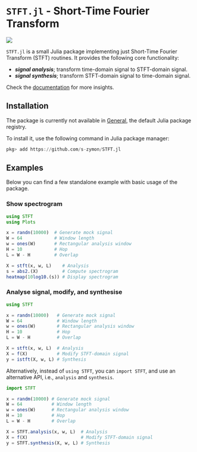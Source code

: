 # `STFT.jl` - Short-Time Fourier Transform


[![](https://img.shields.io/badge/docs-stable-blue.svg)](https://docs.zymon.org/STFT.jl/)

`STFT.jl` is a small Julia package implementing just Short-Time Fourier Transform (STFT) routines.
It provides the following core functionality:
- **_signal analysis_**; transform time-domain signal to STFT-domain signal.
- **_signal synthesis_**; transform STFT-domain signal to time-domain signal.

Check the [documentation](https://docs.zymon.org/STFT.jl/) for more insights.

## Installation

The package is currently not available in [General](https://github.com/JuliaRegistries/General), the default Julia package registry.

To install it, use the following command in Julia package manager:
```julia
pkg> add https://github.com/s-zymon/STFT.jl
```

## Examples

Below you can find a few standalone example with basic usage of the package.

### Show spectrogram

```julia
using STFT
using Plots

x = randn(10000)  # Generate mock signal
W = 64            # Window length
w = ones(W)       # Rectangular analysis window
H = 10            # Hop
L = W - H         # Overlap

X = stft(x, w, L)    # Analysis
s = abs2.(X)         # Compute spectrogram
heatmap(10log10.(s)) # Display spectrogram
```

### Analyse signal, modify, and synthesise
```julia
using STFT

x = randn(10000)   # Generate mock signal
W = 64             # Window length
w = ones(W)        # Rectangular analysis window
H = 10             # Hop
L = W - H          # Overlap

X = stft(x, w, L)  # Analysis
X = f(X)           # Modify STFT-domain signal
y = istft(X, w, L) # Synthesis
```

Alternatively, instead of `using STFT`, you can `import STFT`,
and use an alternative API, i.e., `analysis` and `synthesis`.

```julia
import STFT

x = randm(10000) # Generate mock signal
W = 64           # Window length
w = ones(W)      # Rectangular analysis window
H = 10           # Hop
L = W - H        # Overlap

X = STFT.analysis(x, w, L)  # Analysis
X = f(X)                    # Modify STFT-domain signal
y = STFT.synthesis(X, w, L) # Synthesis
```


